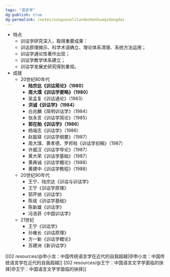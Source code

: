 ```yaml
---
tags: "语言学"
dg-publish: true
dg-permalink: /notes/xunguxuelilundeshenhuaqidangdai
---
```

- 特点
	- 训诂学研究深入，取得重要成果：
	- 训诂原理揭示、科学术语确立、理论体系清理、系统方法运用；
	- 训诂学通论性著作出现；
	- 训诂学教学体系建立；
	- 训诂学发展史研究得到重视。
- 成就
	- 20世纪80年代
		- **陆宗达《训诂简论》（1980）**
		- **周大璞《训诂学要略》（1980）**
		- 吴孟复《训诂通论》（1983）
		- **洪诚《训诂学》（1984）**
		- 白兆麟《简明训诂学》（1984）
		- 张永言《训诂学简论》（1985）
		- **郭在贻《训诂学》（1986）**
		- 杨端志《训诂学》（1986）
		- 赵振铎《训诂学纲要》（1987）
		- 周大璞、黄孝德、罗邦柱《训诂学初稿》（1987）
		- 许威汉《训诂学导论》（1987）
		- 黄大荣《训诂学基础》（1987）
		- 黄典诚《训诂学概论》（1988）
		- 黄建中《训诂学教程》（1988）
	- 20世纪90年代
		- 王宁、陆宗达《训诂与训诂学》
		- 王宁《训诂学原理》
		- 郭芹纳《训诂学》
		- 陈绂《训诂学基础》
		- 陈新雄《训诂学》
		- 冯浩菲《中国训诂学》
	- 21世纪
		- 王宁《训诂学》
		- 孙雍长《训诂原理》
		- 方一新《训诂学概论》
		- 苏建洲《新训诂学》
		  

[[02 resources/@申小龙：中国传统语言学在近代的自我超越\|@申小龙：中国传统语言学在近代的自我超越]]
[[02 resources/@王宁：中国语言文字学面临的抉择\|@王宁：中国语言文字学面临的抉择]]

